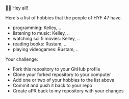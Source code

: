 🙋‍♂️ Hey all!

Here's a list of hobbies that the people of HYF 47 have.

- programming: Kelley, ..
- listening to music: Kelley, ..
- watching sci fi movies: Kelley, ..
- reading books: Rustam, ..
- playing videogames: Rustam, ..

Your challenge:

- Fork this repository to your GitHub profile
- Clone your forked repository to your computer
- Add one or two of your hobbies to the list above
- Commit and push it back to your repo
- Create aPR back to my repository with your changes
